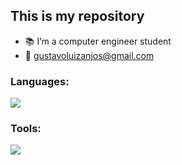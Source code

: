 ## This is my repository ##

- 📚 I’m a computer engineer student
- 📩 gustavoluizanjos@gmail.com



<h3 align="left">Languages:</h3>
  <a href="https://skillicons.dev">
    <img src="https://skillicons.dev/icons?i=js,py,c" />
  </a>
  
<h3 align="left">Tools:</h3>
  <a href="https://skillicons.dev">
    <img src="https://skillicons.dev/icons?i=vscode,discord,cypress" />
  </a>
